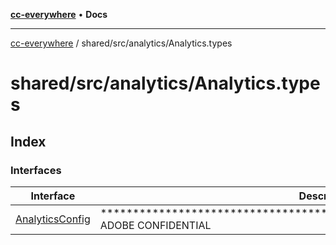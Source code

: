 [**cc-everywhere**](../../../../index.md) • **Docs**

***

[cc-everywhere](../../../../index.md) / shared/src/analytics/Analytics.types

# shared/src/analytics/Analytics.types

## Index

### Interfaces

| Interface | Description |
| ------ | ------ |
| [AnalyticsConfig](interfaces/AnalyticsConfig.md) | ********************************************************************** ADOBE CONFIDENTIAL |
